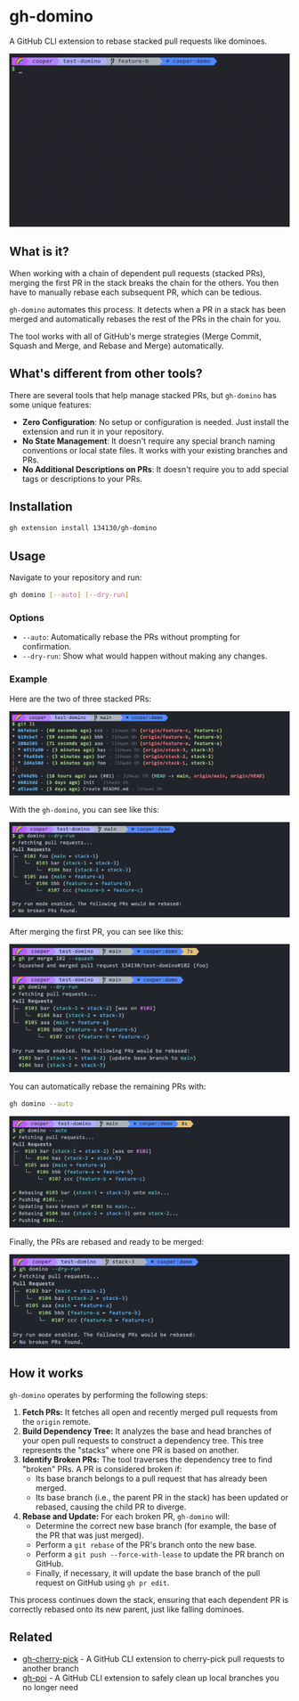 # gh-domino

A GitHub CLI extension to rebase stacked pull requests like dominoes.

![demo](./assets/demo.gif)

## What is it?

When working with a chain of dependent pull requests (stacked PRs), merging the first PR in the stack breaks
the chain for the others. You then have to manually rebase each subsequent PR, which can be tedious.

`gh-domino` automates this process. It detects when a PR in a stack has been merged and automatically rebases
the rest of the PRs in the chain for you.

The tool works with all of GitHub's merge strategies (Merge Commit, Squash and Merge, and Rebase and Merge) automatically.

## What's different from other tools?

There are several tools that help manage stacked PRs, but `gh-domino` has some unique features:

- **Zero Configuration**: No setup or configuration is needed. Just install the extension and run it in your repository.
- **No State Management**: It doesn't require any special branch naming conventions or local state files. It works with your existing branches and PRs.
- **No Additional Descriptions on PRs**: It doesn't require you to add special tags or descriptions to your PRs.

## Installation

```bash
gh extension install 134130/gh-domino
```

## Usage

Navigate to your repository and run:

```bash
gh domino [--auto] [--dry-run]
```

### Options

- `--auto`: Automatically rebase the PRs without prompting for confirmation.
- `--dry-run`: Show what would happen without making any changes.

### Example

Here are the two of three stacked PRs:

![git-l1](./assets/git-l1.png)

With the `gh-domino`, you can see like this:

![no-broken](./assets/no-broken.png)

After merging the first PR, you can see like this:

![broken](./assets/broken.png)

You can automatically rebase the remaining PRs with:

```bash
gh domino --auto
```

![rebase](./assets/rebase.png)

Finally, the PRs are rebased and ready to be merged:

![rebased](./assets/rebased.png)

## How it works

`gh-domino` operates by performing the following steps:

1. **Fetch PRs:** It fetches all open and recently merged pull requests from the `origin` remote.
2. **Build Dependency Tree:** It analyzes the base and head branches of your open pull requests to construct a dependency tree. 
   This tree represents the "stacks" where one PR is based on another.
3. **Identify Broken PRs:** The tool traverses the dependency tree to find "broken" PRs. A PR is considered broken if:
   - Its base branch belongs to a pull request that has already been merged.
   - Its base branch (i.e., the parent PR in the stack) has been updated or rebased, causing the child PR to diverge.
4. **Rebase and Update:** For each broken PR, `gh-domino` will:
   - Determine the correct new base branch (for example, the base of the PR that was just merged).
   - Perform a `git rebase` of the PR's branch onto the new base.
   - Perform a `git push --force-with-lease` to update the PR branch on GitHub.
   - Finally, if necessary, it will update the base branch of the pull request on GitHub using `gh pr edit`.

This process continues down the stack, ensuring that each dependent PR is correctly rebased onto its new parent, just like falling dominoes.

## Related

- [gh-cherry-pick](https://github.com/134130/gh-cherry-pick) - A GitHub CLI extension to cherry-pick pull requests to another branch
- [gh-poi](https://github.com/seachicken/gh-poi) - A GitHub CLI extension to safely clean up local branches you no longer need
